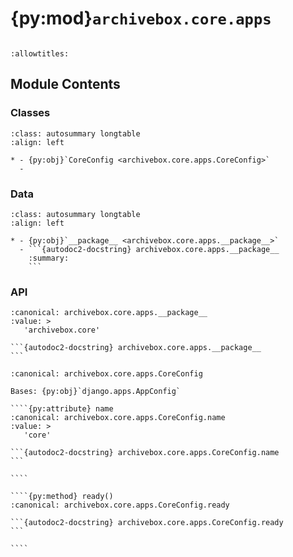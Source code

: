 # {py:mod}`archivebox.core.apps`

```{py:module} archivebox.core.apps
```

```{autodoc2-docstring} archivebox.core.apps
:allowtitles:
```

## Module Contents

### Classes

````{list-table}
:class: autosummary longtable
:align: left

* - {py:obj}`CoreConfig <archivebox.core.apps.CoreConfig>`
  -
````

### Data

````{list-table}
:class: autosummary longtable
:align: left

* - {py:obj}`__package__ <archivebox.core.apps.__package__>`
  - ```{autodoc2-docstring} archivebox.core.apps.__package__
    :summary:
    ```
````

### API

````{py:data} __package__
:canonical: archivebox.core.apps.__package__
:value: >
   'archivebox.core'

```{autodoc2-docstring} archivebox.core.apps.__package__
```

````

`````{py:class} CoreConfig(app_name, app_module)
:canonical: archivebox.core.apps.CoreConfig

Bases: {py:obj}`django.apps.AppConfig`

````{py:attribute} name
:canonical: archivebox.core.apps.CoreConfig.name
:value: >
   'core'

```{autodoc2-docstring} archivebox.core.apps.CoreConfig.name
```

````

````{py:method} ready()
:canonical: archivebox.core.apps.CoreConfig.ready

```{autodoc2-docstring} archivebox.core.apps.CoreConfig.ready
```

````

`````

